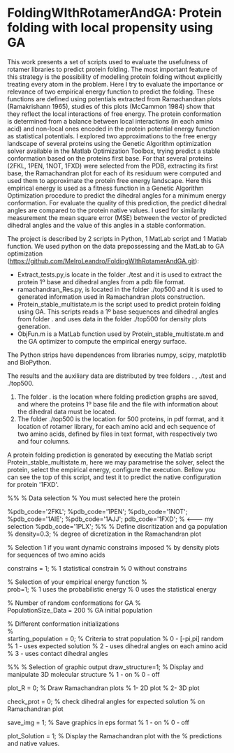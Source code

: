 # FoldingWIthRotamerAndGA: Protein folding with local propensity using GA

This work presents a set of scripts used to evaluate the usefulness of rotamer libraries to predict protein folding. The most important feature of this strategy is the possibility of modelling protein folding without explicitly treating every atom in the problem. Here I try to evaluate the importance or relevance of two  empirical energy function to predict the folding. These functions are defined using potentials extracted from Ramachandran plots (Ramakrishann 1965), studies of this plots (McCammon 1984) show that they reflect the local interactions of free energy. The protein conformation is determined from a balance between local interactions (in each amino acid) and non-local ones encoded in the protein potential energy function as statistical potentials. I explored two approximations to the free energy landscape of several proteins using the Genetic Algorithm optimization solver available in the Matlab Optimization Toolbox, trying predict a stable conformation based on the proteins first base. For that several proteins (2FKL, 1PEN, 1NOT, 1FXD) were selected from the PDB, extracting its first base, the Ramachandran plot for each of its residuum were computed and used them to approximate the protein free energy landscape. Here this empirical energy is used as a fitness function in a Genetic Algorithm Optimization procedure to predict the dihedral angles for a minimum energy conformation. For evaluate the quality of this prediction, the predict dihedral angles are compared to the protein native values. I used for similarity measurement the mean square error (MSE) between the vector of predicted dihedral angles and the value of this angles in a stable conformation.

The project is described by 2 scripts in Python, 1 MatLab script and 1 Matlab function. We used python on the data prepossessing and the MatLab to GA optimization (https://github.com/MelroLeandro/FoldingWIthRotamerAndGA.git):


 -  Extract_tests.py,is locate in the folder ./test and it is used to extract the protein 1º base and dihedral angles from a pdb file format.
 - ramachandran_Res.py, is located in the folder ./top500 and it is used to generated information used in Ramachandran plots construction. 
 - Protein_stable_multistate.m is the script used to predict protein folding using GA. This scripts reads a 1º base sequences and dihedral angles from folder .  and uses data in the folder ./top500 for density plots generation.
 -  ObjFun.m is a MatLab function used by  Protein_stable_multistate.m and the GA optimizer to compute the empirical energy surface.

The Python strips have dependences from libraries numpy, scipy,  matplotlib and BioPython.

The results and the auxiliary data are distributed by tree folders . , ./test and ./top500.

1) The folder . is the location where folding prediction graphs are saved, and where the proteins 1º base file and the file with information about the dihedral data must be located.
2) The folder ./top500 is the location for 500 proteins, in pdf format, and it location of rotamer library, for each amino acid and ech sequence of two amino acids, defined by files in text format, with respectively two and four columns. 

A protein folding prediction is generated by executing the Matlab script Protein_stable_multistate.m, here we may parametrise the solver, select the protein, select the empirical energy, configure the execution. Bellow you can see the top of this script, and test it to predict the native configuration for protein '1FXD'.   
 
%%
% Data selection
%    You must selected here the protein

%pdb_code='2FKL'; 
%pdb_code='1PEN'; 
%pdb_code='1NOT'; 
%pdb_code='1AIE';
%pdb_code='1AJJ';
pdb_code='1FXD'; % <--- my selection
%pdb_code='1PLX';
%%
% Define discritization and ga population
%
density=0.3;   % degree of dicretization in the Ramachandran plot

% Selection 1 if you want dynamic constrains imposed 
% by density plots for sequences of two amino acids 

constrains = 1;  % 1 statistical constrain 
                 % 0 without constrains

% Selection of your empirical energy function
%                 
prob=1;          % 1 uses the probabilistic energy
                 % 0 uses the statistical energy

% Number of random conformations for GA
%                 
PopulationSize_Data = 200 % GA initial population

% Different conformation initializations  
%                 
starting_population = 0; % Criteria to strat population
                         % 0 - [-pi,pi] random
                         % 1 - uses expected solution
                         % 2 - uses dihedral angles on each amino acid
                         % 3 - uses contact dihedral angles
                                                 
%%
% Selection of graphic output
draw_structure=1;  % Display and manipulate 3D molecular structure
                   % 1 - on
                   % 0 - off

plot_R = 0;     % Draw Ramachandran plots
                % 1- 2D plot
                % 2- 3D plot
                
check_prot = 0; % check dihedral angles for expected solution
                % on Ramachandran plot 
                
save_img = 1;   % Save graphics in eps format
                % 1 - on
                % 0 - off

plot_Solution = 1; % Display the Ramachandran plot with the
                   % predictions and native values. 
